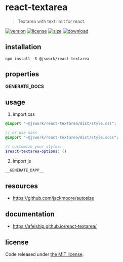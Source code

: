 # react-textarea
> Textarea with text limit for react.

[![version][version-image]][version-url]
[![license][license-image]][license-url]
[![size][size-image]][size-url]
[![download][download-image]][download-url]

## installation
```shell
npm install -S @jswork/react-textarea
```

## properties
__GENERATE_DOCS__

## usage
1. import css
  ```scss
  @import "~@jswork/react-textarea/dist/style.css";

  // or use sass
  @import "~@jswork/react-textarea/dist/style.scss";

  // customize your styles:
  $react-textarea-options: ()
  ```
2. import js
  ```js
__GENERATE_DAPP__
  ```
## resources
- https://github.com/jackmoore/autosize

## documentation
- https://afeiship.github.io/react-textarea/


## license
Code released under [the MIT license](https://github.com/afeiship/react-textarea/blob/master/LICENSE.txt).

[version-image]: https://img.shields.io/npm/v/@jswork/react-textarea
[version-url]: https://npmjs.org/package/@jswork/react-textarea

[license-image]: https://img.shields.io/npm/l/@jswork/react-textarea
[license-url]: https://github.com/afeiship/react-textarea/blob/master/LICENSE.txt

[size-image]: https://img.shields.io/bundlephobia/minzip/@jswork/react-textarea
[size-url]: https://github.com/afeiship/react-textarea/blob/master/dist/react-textarea.min.js

[download-image]: https://img.shields.io/npm/dm/@jswork/react-textarea
[download-url]: https://www.npmjs.com/package/@jswork/react-textarea
